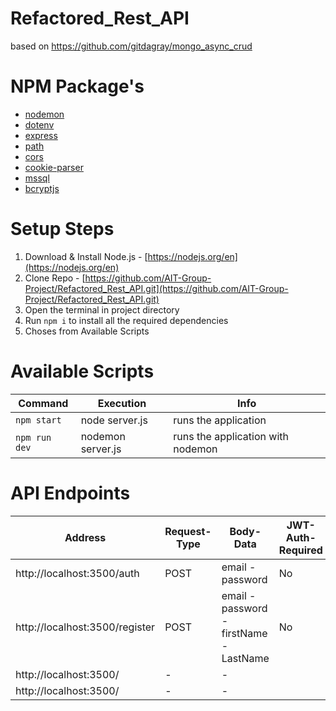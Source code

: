 # Refactored_Rest_API
based on https://github.com/gitdagray/mongo_async_crud

# NPM Package's
- [nodemon](https://www.npmjs.com/package/nodemon)
- [dotenv](https://www.npmjs.com/package/dotenv)
- [express](https://www.npmjs.com/package/express)
- [path](https://www.npmjs.com/package/path)
- [cors](https://www.npmjs.com/package/cors)
- [cookie-parser](https://www.npmjs.com/package/cookie-parser)
- [mssql](https://www.npmjs.com/package/mssql)
- [bcryptjs](https://www.npmjs.com/package/bcryptjs)

# Setup Steps
1) Download & Install Node.js - [https://nodejs.org/en](https://nodejs.org/en)
2) Clone Repo - [https://github.com/AIT-Group-Project/Refactored_Rest_API.git](https://github.com/AIT-Group-Project/Refactored_Rest_API.git)
3) Open the terminal in project directory
4) Run `npm i` to install all the required dependencies
5) Choses from Available Scripts

# Available Scripts
|Command|Execution|Info|
|-------|---------|----|
|`npm start`|node server.js|runs the application|
|`npm run dev`|nodemon server.js|runs the application with nodemon|

# API Endpoints

|Address|Request-Type|Body-Data|JWT-Auth-Required|
|-------|------------|---------|-----------------|
|http://localhost:3500/auth|POST|email - password|No|
|http://localhost:3500/register|POST|email - password - firstName - LastName|No|
|http://localhost:3500/|-|-|
|http://localhost:3500/|-|-|


